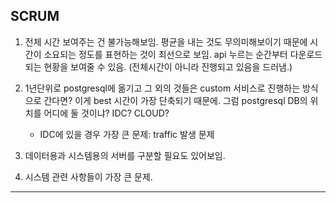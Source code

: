 ## SCRUM

1. 전체 시간 보여주는 건 불가능해보임. 평균을 내는 것도 무의미해보이기 때문에 시간이 소요되는 정도를 표현하는 것이 최선으로 보임.
   api 누르는 순간부터 다운로드 되는 현황을 보여줄 수 있음. (전체시간이 아니라 진행되고 있음을 드러냄.)
   
2. 1년단위로 postgresql에 옮기고 그 외의 것들은 custom 서비스로 진행하는 방식으로 간다면? 이게 best
   시간이 가장 단축되기 때문에. 그럼 postgresql DB의 위치를 어디에 둘 것이냐? IDC? CLOUD?
   
   - IDC에 있을 경우 가장 큰 문제: traffic 발생 문제
    
3. 데이터용과 시스템용의 서버를 구분할 필요도 있어보임.
   
4. 시스템 관련 사항들이 가장 큰 문제.

---

## 
